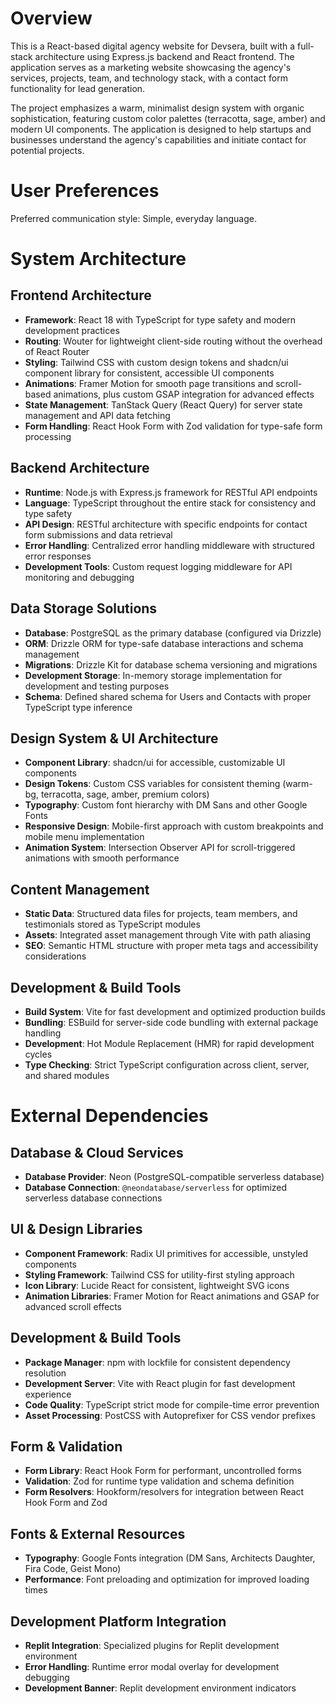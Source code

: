 # Overview

This is a React-based digital agency website for Devsera, built with a full-stack architecture using Express.js backend and React frontend. The application serves as a marketing website showcasing the agency's services, projects, team, and technology stack, with a contact form functionality for lead generation.

The project emphasizes a warm, minimalist design system with organic sophistication, featuring custom color palettes (terracotta, sage, amber) and modern UI components. The application is designed to help startups and businesses understand the agency's capabilities and initiate contact for potential projects.

# User Preferences

Preferred communication style: Simple, everyday language.

# System Architecture

## Frontend Architecture
- **Framework**: React 18 with TypeScript for type safety and modern development practices
- **Routing**: Wouter for lightweight client-side routing without the overhead of React Router
- **Styling**: Tailwind CSS with custom design tokens and shadcn/ui component library for consistent, accessible UI components
- **Animations**: Framer Motion for smooth page transitions and scroll-based animations, plus custom GSAP integration for advanced effects
- **State Management**: TanStack Query (React Query) for server state management and API data fetching
- **Form Handling**: React Hook Form with Zod validation for type-safe form processing

## Backend Architecture
- **Runtime**: Node.js with Express.js framework for RESTful API endpoints
- **Language**: TypeScript throughout the entire stack for consistency and type safety
- **API Design**: RESTful architecture with specific endpoints for contact form submissions and data retrieval
- **Error Handling**: Centralized error handling middleware with structured error responses
- **Development Tools**: Custom request logging middleware for API monitoring and debugging

## Data Storage Solutions
- **Database**: PostgreSQL as the primary database (configured via Drizzle)
- **ORM**: Drizzle ORM for type-safe database interactions and schema management
- **Migrations**: Drizzle Kit for database schema versioning and migrations
- **Development Storage**: In-memory storage implementation for development and testing purposes
- **Schema**: Defined shared schema for Users and Contacts with proper TypeScript type inference

## Design System & UI Architecture
- **Component Library**: shadcn/ui for accessible, customizable UI components
- **Design Tokens**: Custom CSS variables for consistent theming (warm-bg, terracotta, sage, amber, premium colors)
- **Typography**: Custom font hierarchy with DM Sans and other Google Fonts
- **Responsive Design**: Mobile-first approach with custom breakpoints and mobile menu implementation
- **Animation System**: Intersection Observer API for scroll-triggered animations with smooth performance

## Content Management
- **Static Data**: Structured data files for projects, team members, and testimonials stored as TypeScript modules
- **Assets**: Integrated asset management through Vite with path aliasing
- **SEO**: Semantic HTML structure with proper meta tags and accessibility considerations

## Development & Build Tools
- **Build System**: Vite for fast development and optimized production builds
- **Bundling**: ESBuild for server-side code bundling with external package handling
- **Development**: Hot Module Replacement (HMR) for rapid development cycles
- **Type Checking**: Strict TypeScript configuration across client, server, and shared modules

# External Dependencies

## Database & Cloud Services
- **Database Provider**: Neon (PostgreSQL-compatible serverless database)
- **Database Connection**: `@neondatabase/serverless` for optimized serverless database connections

## UI & Design Libraries
- **Component Framework**: Radix UI primitives for accessible, unstyled components
- **Styling Framework**: Tailwind CSS for utility-first styling approach
- **Icon Library**: Lucide React for consistent, lightweight SVG icons
- **Animation Libraries**: Framer Motion for React animations and GSAP for advanced scroll effects

## Development & Build Tools
- **Package Manager**: npm with lockfile for consistent dependency resolution
- **Development Server**: Vite with React plugin for fast development experience
- **Code Quality**: TypeScript strict mode for compile-time error prevention
- **Asset Processing**: PostCSS with Autoprefixer for CSS vendor prefixes

## Form & Validation
- **Form Library**: React Hook Form for performant, uncontrolled forms
- **Validation**: Zod for runtime type validation and schema definition
- **Form Resolvers**: Hookform/resolvers for integration between React Hook Form and Zod

## Fonts & External Resources
- **Typography**: Google Fonts integration (DM Sans, Architects Daughter, Fira Code, Geist Mono)
- **Performance**: Font preloading and optimization for improved loading times

## Development Platform Integration
- **Replit Integration**: Specialized plugins for Replit development environment
- **Error Handling**: Runtime error modal overlay for development debugging
- **Development Banner**: Replit development environment indicators